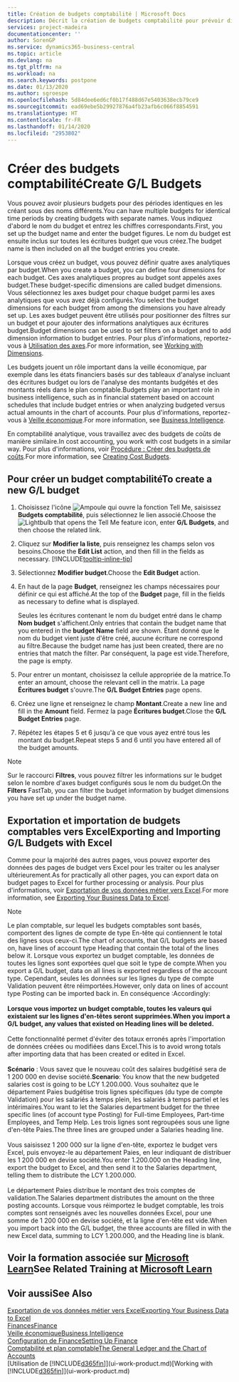 ```yaml
---
title: Création de budgets comptabilité | Microsoft Docs
description: Décrit la création de budgets comptabilité pour prévoir différentes activités financières et affecter des axes analytiques à des fins de veille économique.
services: project-madeira
documentationcenter: ''
author: SorenGP
ms.service: dynamics365-business-central
ms.topic: article
ms.devlang: na
ms.tgt_pltfrm: na
ms.workload: na
ms.search.keywords: postpone
ms.date: 01/13/2020
ms.author: sgroespe
ms.openlocfilehash: 5d84dee6ed6cf0b17f488d67e5403638ecb79ce9
ms.sourcegitcommit: ead69ebe5b29927876a4fb23afb6c066f8854591
ms.translationtype: HT
ms.contentlocale: fr-FR
ms.lasthandoff: 01/14/2020
ms.locfileid: "2953802"
---
```

# <a name="create-gl-budgets"></a><span data-ttu-id="db755-103">Créer des budgets comptabilité</span><span class="sxs-lookup"><span data-stu-id="db755-103">Create G/L Budgets</span></span>
<span data-ttu-id="db755-104">Vous pouvez avoir plusieurs budgets pour des périodes identiques en les créant sous des noms différents.</span><span class="sxs-lookup"><span data-stu-id="db755-104">You can have multiple budgets for identical time periods by creating budgets with separate names.</span></span> <span data-ttu-id="db755-105">Vous indiquez d'abord le nom du budget et entrez les chiffres correspondants.</span><span class="sxs-lookup"><span data-stu-id="db755-105">First, you set up the budget name and enter the budget figures.</span></span> <span data-ttu-id="db755-106">Le nom du budget est ensuite inclus sur toutes les écritures budget que vous créez.</span><span class="sxs-lookup"><span data-stu-id="db755-106">The budget name is then included on all the budget entries you create.</span></span>  

<span data-ttu-id="db755-107">Lorsque vous créez un budget, vous pouvez définir quatre axes analytiques par budget.</span><span class="sxs-lookup"><span data-stu-id="db755-107">When you create a budget, you can define four dimensions for each budget.</span></span> <span data-ttu-id="db755-108">Ces axes analytiques propres au budget sont appelés axes budget.</span><span class="sxs-lookup"><span data-stu-id="db755-108">These budget-specific dimensions are called budget dimensions.</span></span> <span data-ttu-id="db755-109">Vous sélectionnez les axes budget pour chaque budget parmi les axes analytiques que vous avez déjà configurés.</span><span class="sxs-lookup"><span data-stu-id="db755-109">You select the budget dimensions for each budget from among the dimensions you have already set up.</span></span> <span data-ttu-id="db755-110">Les axes budget peuvent être utilisés pour positionner des filtres sur un budget et pour ajouter des informations analytiques aux écritures budget.</span><span class="sxs-lookup"><span data-stu-id="db755-110">Budget dimensions can be used to set filters on a budget and to add dimension information to budget entries.</span></span> <span data-ttu-id="db755-111">Pour plus d'informations, reportez-vous à [Utilisation des axes](finance-dimensions.md).</span><span class="sxs-lookup"><span data-stu-id="db755-111">For more information, see [Working with Dimensions](finance-dimensions.md).</span></span>

<span data-ttu-id="db755-112">Les budgets jouent un rôle important dans la veille économique, par exemple dans les états financiers basés sur des tableaux d'analyse incluant des écritures budget ou lors de l'analyse des montants budgétés et des montants réels dans le plan comptable.</span><span class="sxs-lookup"><span data-stu-id="db755-112">Budgets play an important role in business intelligence, such as in financial statement based on account schedules that include budget entries or when analyzing budgeted versus actual amounts in the chart of accounts.</span></span> <span data-ttu-id="db755-113">Pour plus d'informations, reportez-vous à [Veille économique](bi.md).</span><span class="sxs-lookup"><span data-stu-id="db755-113">For more information, see [Business Intelligence](bi.md).</span></span>

<span data-ttu-id="db755-114">En comptabilité analytique, vous travaillez avec des budgets de coûts de manière similaire.</span><span class="sxs-lookup"><span data-stu-id="db755-114">In cost accounting, you work with cost budgets in a similar way.</span></span> <span data-ttu-id="db755-115">Pour plus d'informations, voir [Procédure : Créer des budgets de coûts](finance-create-cost-budgets.md).</span><span class="sxs-lookup"><span data-stu-id="db755-115">For more information, see [Creating Cost Budgets](finance-create-cost-budgets.md).</span></span>    

## <a name="to-create-a-new-gl-budget"></a><span data-ttu-id="db755-116">Pour créer un budget comptabilité</span><span class="sxs-lookup"><span data-stu-id="db755-116">To create a new G/L budget</span></span>  
1. <span data-ttu-id="db755-117">Choisissez l'icône ![Ampoule qui ouvre la fonction Tell Me](media/ui-search/search_small.png "Dites-moi ce que vous voulez faire"), saisissez **Budgets comptabilité**, puis sélectionnez le lien associé.</span><span class="sxs-lookup"><span data-stu-id="db755-117">Choose the ![Lightbulb that opens the Tell Me feature](media/ui-search/search_small.png "Tell me what you want to do") icon, enter **G/L Budgets**, and then choose the related link.</span></span>  
2. <span data-ttu-id="db755-118">Cliquez sur **Modifier la liste**, puis renseignez les champs selon vos besoins.</span><span class="sxs-lookup"><span data-stu-id="db755-118">Choose the **Edit List** action, and then fill in the fields as necessary.</span></span> [!INCLUDE[tooltip-inline-tip](includes/tooltip-inline-tip_md.md)]  
3. <span data-ttu-id="db755-119">Sélectionnez **Modifier budget**.</span><span class="sxs-lookup"><span data-stu-id="db755-119">Choose the **Edit Budget** action.</span></span>
4. <span data-ttu-id="db755-120">En haut de la page **Budget**, renseignez les champs nécessaires pour définir ce qui est affiché.</span><span class="sxs-lookup"><span data-stu-id="db755-120">At the top of the **Budget** page, fill in the fields as necessary to define what is displayed.</span></span>  

    <span data-ttu-id="db755-121">Seules les écritures contenant le nom du budget entré dans le champ **Nom budget** s'affichent.</span><span class="sxs-lookup"><span data-stu-id="db755-121">Only entries that contain the budget name that you entered in the **budget Name** field are shown.</span></span> <span data-ttu-id="db755-122">Étant donné que le nom du budget vient juste d'être créé, aucune écriture ne correspond au filtre.</span><span class="sxs-lookup"><span data-stu-id="db755-122">Because the budget name has just been created, there are no entries that match the filter.</span></span> <span data-ttu-id="db755-123">Par conséquent, la page est vide.</span><span class="sxs-lookup"><span data-stu-id="db755-123">Therefore, the page is empty.</span></span>  
5. <span data-ttu-id="db755-124">Pour entrer un montant, choisissez la cellule appropriée de la matrice.</span><span class="sxs-lookup"><span data-stu-id="db755-124">To enter an amount, choose the relevant cell in the matrix.</span></span> <span data-ttu-id="db755-125">La page **Écritures budget** s'ouvre.</span><span class="sxs-lookup"><span data-stu-id="db755-125">The **G/L Budget Entries** page opens.</span></span>  
6. <span data-ttu-id="db755-126">Créez une ligne et renseignez le champ **Montant**.</span><span class="sxs-lookup"><span data-stu-id="db755-126">Create a new line and fill in the **Amount** field.</span></span> <span data-ttu-id="db755-127">Fermez la page **Écritures budget**.</span><span class="sxs-lookup"><span data-stu-id="db755-127">Close the **G/L Budget Entries** page.</span></span>  
7. <span data-ttu-id="db755-128">Répétez les étapes 5 et 6 jusqu'à ce que vous ayez entré tous les montant du budget.</span><span class="sxs-lookup"><span data-stu-id="db755-128">Repeat steps 5 and 6 until you have entered all of the budget amounts.</span></span>  

> [!NOTE]  
>  <span data-ttu-id="db755-129">Sur le raccourci **Filtres**, vous pouvez filtrer les informations sur le budget selon le nombre d'axes budget configurés sous le nom du budget.</span><span class="sxs-lookup"><span data-stu-id="db755-129">On the **Filters** FastTab, you can filter the budget information by budget dimensions you have set up under the budget name.</span></span>

## <a name="exporting-and-importing-gl-budgets-with-excel"></a><span data-ttu-id="db755-130">Exportation et importation de budgets comptables vers Excel</span><span class="sxs-lookup"><span data-stu-id="db755-130">Exporting and Importing G/L Budgets with Excel</span></span>
<span data-ttu-id="db755-131">Comme pour la majorité des autres pages, vous pouvez exporter des données des pages de budget vers Excel pour les traiter ou les analyser ultérieurement.</span><span class="sxs-lookup"><span data-stu-id="db755-131">As for practically all other pages, you can export data on budget pages to Excel for further processing or analysis.</span></span> <span data-ttu-id="db755-132">Pour plus d'informations, voir [Exportation de vos données métier vers Excel](about-export-data.md).</span><span class="sxs-lookup"><span data-stu-id="db755-132">For more information, see [Exporting Your Business Data to Excel](about-export-data.md).</span></span>

> [!NOTE]
> <span data-ttu-id="db755-133">Le plan comptable, sur lequel les budgets comptables sont basés, comportent des lignes de compte de type En-tête qui contiennent le total des lignes sous ceux-ci.</span><span class="sxs-lookup"><span data-stu-id="db755-133">The chart of accounts, that G/L budgets are based on, have lines of account type Heading that contain the total of the lines below it.</span></span> <span data-ttu-id="db755-134">Lorsque vous exportez un budget comptable, les données de toutes les lignes sont exportées quel que soit le type de compte.</span><span class="sxs-lookup"><span data-stu-id="db755-134">When you export a G/L budget, data on all lines is exported regardless of the account type.</span></span> <span data-ttu-id="db755-135">Cependant, seules les données sur les lignes du type de compte Validation peuvent être réimportées.</span><span class="sxs-lookup"><span data-stu-id="db755-135">However, only data on lines of account type Posting can be imported back in.</span></span> <span data-ttu-id="db755-136">En conséquence :</span><span class="sxs-lookup"><span data-stu-id="db755-136">Accordingly:</span></span> <br /><br /> <span data-ttu-id="db755-137">**Lorsque vous importez un budget comptable, toutes les valeurs qui existaient sur les lignes d'en-têtes seront supprimées.**</span><span class="sxs-lookup"><span data-stu-id="db755-137">**When you import a G/L budget, any values that existed on Heading lines will be deleted.**</span></span> <br /><br /> <span data-ttu-id="db755-138">Cette fonctionnalité permet d'éviter des totaux erronés après l'importation de données créées ou modifiées dans Excel.</span><span class="sxs-lookup"><span data-stu-id="db755-138">This is to avoid wrong totals after importing data that has been created or edited in Excel.</span></span><br /><br /> <span data-ttu-id="db755-139">**Scénario** : Vous savez que le nouveau coût des salaires budgétisé sera de 1 200 000 en devise société.</span><span class="sxs-lookup"><span data-stu-id="db755-139">**Scenario**: You know that the new budgeted salaries cost is going to be LCY 1.200.000.</span></span> <span data-ttu-id="db755-140">Vous souhaitez que le département Paies budgétise trois lignes spécifiques (du type de compte Validation) pour les salariés à temps plein, les salariés à temps partiel et les intérimaires.</span><span class="sxs-lookup"><span data-stu-id="db755-140">You want to let the Salaries department budget for the three specific lines (of account type Posting) for Full-time Employees, Part-time Employees, and Temp Help.</span></span> <span data-ttu-id="db755-141">Les trois lignes sont regroupées sous une ligne d'en-tête Paies.</span><span class="sxs-lookup"><span data-stu-id="db755-141">The three lines are grouped under a Salaries heading line.</span></span><br /><br /><span data-ttu-id="db755-142">Vous saisissez 1 200 000 sur la ligne d'en-tête, exportez le budget vers Excel, puis envoyez-le au département Paies, en leur indiquant de distribuer les 1 200 000 en devise société.</span><span class="sxs-lookup"><span data-stu-id="db755-142">You enter 1.200.000 on the Heading line, export the budget to Excel, and then send it to the Salaries department, telling them to distribute the LCY 1.200.000.</span></span><br /><br /> <span data-ttu-id="db755-143">Le département Paies distribue le montant des trois comptes de validation.</span><span class="sxs-lookup"><span data-stu-id="db755-143">The Salaries department distributes the amount on the three posting accounts.</span></span> <span data-ttu-id="db755-144">Lorsque vous réimportez le budget comptable, les trois comptes sont renseignés avec les nouvelles données Excel, pour une somme de 1 200 000 en devise société, et la ligne d'en-tête est vide.</span><span class="sxs-lookup"><span data-stu-id="db755-144">When you import back into the G/L budget, the three accounts are filled in with the new Excel data, summing to LCY 1.200.000, and the Heading line is blank.</span></span>

## <a name="see-related-training-at-microsoft-learnlearnmodulesbudgets-exchange-rates-dynamics-365-business-centralindex"></a><span data-ttu-id="db755-145">Voir la formation associée sur [Microsoft Learn](/learn/modules/budgets-exchange-rates-dynamics-365-business-central/index)</span><span class="sxs-lookup"><span data-stu-id="db755-145">See Related Training at [Microsoft Learn](/learn/modules/budgets-exchange-rates-dynamics-365-business-central/index)</span></span>

## <a name="see-also"></a><span data-ttu-id="db755-146">Voir aussi</span><span class="sxs-lookup"><span data-stu-id="db755-146">See Also</span></span>
[<span data-ttu-id="db755-147">Exportation de vos données métier vers Excel</span><span class="sxs-lookup"><span data-stu-id="db755-147">Exporting Your Business Data to Excel</span></span>](about-export-data.md)  
[<span data-ttu-id="db755-148">Finances</span><span class="sxs-lookup"><span data-stu-id="db755-148">Finance</span></span>](finance.md)  
[<span data-ttu-id="db755-149">Veille économique</span><span class="sxs-lookup"><span data-stu-id="db755-149">Business Intelligence</span></span>](bi.md)  
[<span data-ttu-id="db755-150">Configuration de Finance</span><span class="sxs-lookup"><span data-stu-id="db755-150">Setting Up Finance</span></span>](finance-setup-finance.md)  
[<span data-ttu-id="db755-151">Comptabilité et plan comptable</span><span class="sxs-lookup"><span data-stu-id="db755-151">The General Ledger and the Chart of Accounts</span></span>](finance-general-ledger.md)  
<span data-ttu-id="db755-152">[Utilisation de [!INCLUDE[d365fin](includes/d365fin_md.md)]](ui-work-product.md)</span><span class="sxs-lookup"><span data-stu-id="db755-152">[Working with [!INCLUDE[d365fin](includes/d365fin_md.md)]](ui-work-product.md)</span></span>  
